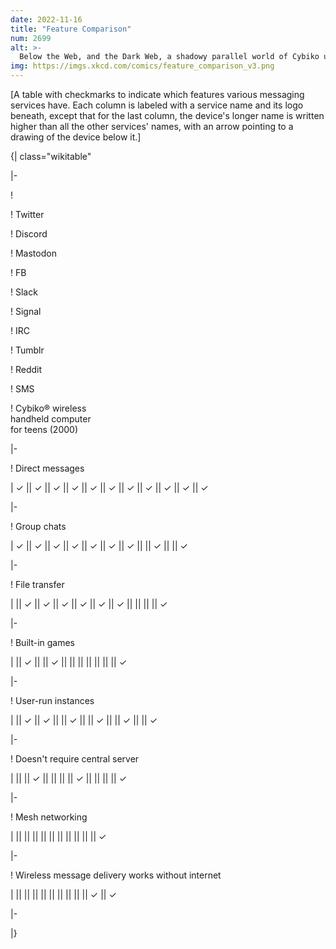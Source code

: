 ```yaml
---
date: 2022-11-16
title: "Feature Comparison"
num: 2699
alt: >-
  Below the Web, and the Dark Web, a shadowy parallel world of Cybiko users trade messages on the Translucent Neon Plastic Web.
img: https://imgs.xkcd.com/comics/feature_comparison_v3.png
---
```

[A table with checkmarks to indicate which features various messaging services have. Each column is labeled with a service name and its logo beneath, except that for the last column, the device's longer name is written higher than all the other services' names, with an arrow pointing to a drawing of the device below it.]

{| class="wikitable"

|-

!

! Twitter

! Discord

! Mastodon

! FB

! Slack

! Signal

! IRC

! Tumblr

! Reddit

! SMS

! Cybiko® wireless<br>handheld computer<br>for teens (2000)

|-

! Direct messages

| ✓ || ✓ || ✓ || ✓ || ✓ || ✓ || ✓ || ✓ || ✓ || ✓ || ✓

|-

! Group chats

| ✓ || ✓ || ✓ || ✓ || ✓ || ✓ || ✓ ||   || ✓ ||   || ✓

|-

! File transfer

|   || ✓ || ✓ || ✓ || ✓ || ✓ || ✓ ||   ||   ||   || ✓

|-

! Built-in games

|   || ✓ ||   || ✓ ||   ||   ||   ||   ||   ||   || ✓

|-

! User-run instances

|   || ✓ || ✓  ||   || ✓ ||   || ✓ ||   || ✓ ||   || ✓

|-

! Doesn't require central server

|   ||   || ✓ ||   ||   ||   || ✓ ||   ||   ||   || ✓

|-

! Mesh networking

|   ||   ||   ||   ||   ||   ||   ||   ||   ||   || ✓

|-

! Wireless message delivery works without internet

|   ||   ||   ||   ||   ||   ||   ||   ||   || ✓ || ✓

|-

|}